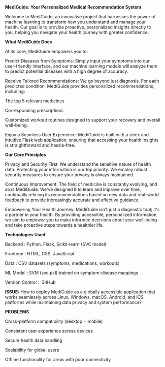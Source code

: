 **MediGuide: Your Personalized Medical Recommendation System**

Welcome to MediGuide, an innovative project that harnesses the power of machine learning to transform how you understand and manage your health. Our goal is to provide proactive, personalized insights directly to you, helping you navigate your health journey with greater confidence.

**What MediGuide Does**

At its core, MediGuide empowers you to:

Predict Diseases from Symptoms: Simply input your symptoms into our user-friendly interface, and our machine learning models will analyze them to predict potential diseases with a high degree of accuracy.

Receive Tailored Recommendations: We go beyond just diagnosis. For each predicted condition, MediGuide provides personalized recommendations, including:

The top 5 relevant medicines

Corresponding prescriptions

Customized workout routines designed to support your recovery and overall well-being.

Enjoy a Seamless User Experience: MediGuide is built with a sleek and intuitive Flask web application, ensuring that accessing your health insights is straightforward and hassle-free.

**Our Core Principles**

Privacy and Security First: We understand the sensitive nature of health data. Protecting your information is our top priority. We employ robust security measures to ensure your privacy is always maintained.

Continuous Improvement: The field of medicine is constantly evolving, and so is MediGuide. We've designed it to learn and improve over time, continually refining its recommendations based on new data and real-world feedback to provide increasingly accurate and effective guidance.

Empowering Your Health Journey: MediGuide isn't just a diagnostic tool; it's a partner in your health. By providing accessible, personalized information, we aim to empower you to make informed decisions about your well-being and take proactive steps towards a healthier life.

**Technologies Used**

Backend	 : Python, Flask, Scikit-learn (SVC model)

Frontend	: HTML, CSS, JavaScript

Data : 	CSV datasets (symptoms, medications, workouts)

ML Model	 : SVM (svc.pkl) trained on symptom-disease mappings

Version Control : 	GitHub

**ISSUE:**
How to deploy MediGuide as a globally accessible application that works seamlessly across Linux, Windows, macOS, Android, and iOS platforms while maintaining data privacy and system performance?                                                                                                                                                         

**PROBLEMS**

Cross-platform compatibility (desktop + mobile)

Consistent user experience across devices

Secure health data handling

Scalability for global users

Offline functionality for areas with poor connectivity
